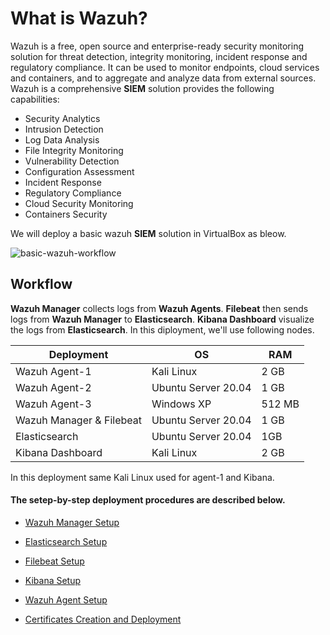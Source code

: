 # What is Wazuh?
Wazuh is a free, open source and enterprise-ready security monitoring solution for threat detection, integrity monitoring, incident response and regulatory compliance. It can be used to monitor endpoints, cloud services and containers, and to aggregate and analyze data from external sources. Wazuh is a comprehensive **SIEM** solution provides the following capabilities:
* Security Analytics
* Intrusion Detection
* Log Data Analysis
* File Integrity Monitoring
* Vulnerability Detection
* Configuration Assessment
* Incident Response
* Regulatory Compliance
* Cloud Security Monitoring
* Containers Security

We will deploy a basic wazuh **SIEM** solution in VirtualBox as bleow.

![basic-wazuh-workflow](https://user-images.githubusercontent.com/79780921/129677319-ea0f0cd4-cfb9-4c57-a7a8-59c78fdf2a9d.png)


## Workflow
**Wazuh Manager** collects logs from **Wazuh Agents**. **Filebeat** then sends logs from **Wazuh Manager** to **Elasticsearch**. **Kibana Dashboard** visualize the logs from **Elasticsearch**. In this diployment, we'll use following nodes.

| Deployment | OS | RAM |
|------------ | ------------- | ----- |
|Wazuh Agent-1 | Kali Linux | 2 GB |
|Wazuh Agent-2 | Ubuntu Server 20.04 | 1 GB|
|Wazuh Agent-3 | Windows XP | 512 MB|
|Wazuh Manager & Filebeat | Ubuntu Server 20.04 | 1 GB|
|Elasticsearch | Ubuntu Server 20.04 | 1GB|
|Kibana Dashboard | Kali Linux | 2 GB|

In this deployment same Kali Linux used for agent-1 and Kibana.

#### The setep-by-step deployment procedures are described below.
- [Wazuh Manager Setup](https://github.com/mriazx/wazuh-setup/blob/main/wazuh-manager-setup.md)

- [Elasticsearch Setup](https://github.com/mriazx/wazuh-setup/blob/main/elasticsearch-setup.md)

- [Filebeat Setup](https://github.com/mriazx/wazuh-setup/blob/main/filebeat-setup.md)

- [Kibana Setup](https://github.com/mriazx/wazuh-setup/blob/main/kibana-setup.md)

- [Wazuh Agent Setup](https://github.com/mriazx/wazuh-setup/blob/main/wazuh-agent-setup.md)

- [Certificates Creation and Deployment](https://github.com/mriazx/wazuh-setup/blob/main/certificates-creation-and-deployment.md)
